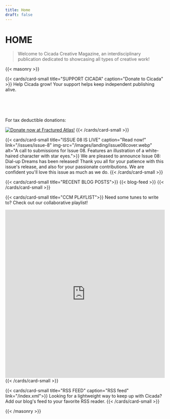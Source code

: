 ```yaml
---
title: Home
draft: false
---
```


# HOME
> Welcome to Cicada Creative Magazine, an interdisciplinary publication dedicated to showcasing all types of creative work!

{{< masonry >}}

{{< cards/card-small title="SUPPORT CICADA" caption="Donate to Cicada" >}}
Help Cicada grow! Your support helps keep independent publishing alive.
<script type='text/javascript' src='https://storage.ko-fi.com/cdn/widget/Widget_2.js'></script><script type='text/javascript'>kofiwidget2.init('Support Us on Ko-fi', '#72a4f2', 'X8X81BERCG');kofiwidget2.draw();</script> <br><br>

<div id="donate-button-container">
<div id="donate-button"></div>
<script src="https://www.paypalobjects.com/donate/sdk/donate-sdk.js" charset="UTF-8"></script>
<script>
PayPal.Donation.Button({
env:'production',
hosted_button_id:'MU7SW5SA9QDPQ',
image: {
src:'https://www.paypalobjects.com/en_US/i/btn/btn_donate_LG.gif',
alt:'Donate with PayPal button',
title:'PayPal - The safer, easier way to pay online!',
}
}).render('#donate-button');
</script>
</div><br>

For tax deductible donations:

<a href="https://fundraising.fracturedatlas.org/cicada-creative-magazine"><img alt="Donate now at Fractured Atlas!" src="https://fundraising.fracturedatlas.org/images/fundraiser-share-buttons/share-button--light--white.png" /></a>
{{< /cards/card-small >}}

{{< cards/card-small title="ISSUE 08 IS LIVE" caption="Read now!" link="/issues/issue-8" img-src="/images/landing/issue08cover.webp" alt="A call to submissions for Issue 08. Features an illustration of a white-haired character with star eyes.">}}
We are pleased to announce Issue 08: Dial-up Dreams has been released! Thank you all for your patience with this issue's release, and also for your passionate contributions. We are confident you'll love this issue as much as we do.
{{< /cards/card-small >}}

{{< cards/card-small title="RECENT BLOG POSTS">}}
{{< blog-feed >}}
{{< /cards/card-small >}}

{{< cards/card-small title="CCM PLAYLIST">}}
Need some tunes to write to? Check out our collaborative playlist!
<iframe style="border-radius:0px" src="https://open.spotify.com/embed/playlist/4a8Nhz7K81x9oUc3uOQgIN?si=83e4066d77054590" width="100%" height="530" frameBorder="0" allowfullscreen="" allow="autoplay; clipboard-write; encrypted-media; fullscreen; picture-in-picture" loading="lazy"></iframe>
{{< /cards/card-small >}}

{{< cards/card-small title="RSS FEED" caption="RSS feed" link="/index.xml">}}
Looking for a lightweight way to keep up with Cicada? Add our blog's feed to your favorite RSS reader. <i class="fa-solid fa-square-rss"></i>
{{< /cards/card-small >}}

{{< /masonry >}}